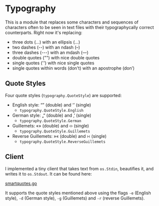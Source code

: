 # Typography

This is a module that replaces some characters and sequences of characters often
to be seen in text files with their typographycally correct counterparts. Right
now it's replacing:

- three dots (...) with an ellipsis (…)
- two dashes (--) with an ndash (–)
- three dashes (---) with an mdash (—)
- double quotes ("") with nice double quotes
- single quotes ('') with nice single quotes
- single quotes within words (don't) with an apostrophe (don’)

## Quote Styles

Four quote styles (`typography.QuoteStyle`) are supported:

- English style: “” (double) and ‘’ (single)
    * `typography.QuoteStyle.English`
- German style: „“ (double) and ‚‘ (single)
    * `typography.QuoteStyle.German`
- Guillemets: «» (double) and ‹› (single)
    * `typography.QuoteStyle.Guillemets`
- Reverse Guillemets: »« (double) and ›‹ (single)
    * `typography.QuoteStyle.ReverseGuillemets`

## Client

I implemented a tiny client that takes text from `os.Stdin`, beautifies it, and
writes it to `os.Stdout`. It can be found here:

[smartquotes.go](https://github.com/patrickbucher/go-scratch/blob/master/smartquotes.go)

It supports the quote styles mentioned above using the flags `-e` (English
style), `-d` (German style), `-g` (Guillemets) and `-r` (reverse Guillemets).
